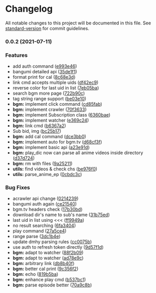 # Changelog

All notable changes to this project will be documented in this file. See [standard-version](https://github.com/conventional-changelog/standard-version) for commit guidelines.

### 0.0.2 (2021-07-11)


### Features

* add auth command ([e993e46](https://github.com/wind2sing/anisole/commit/e993e46c1a485f0113f6410c36134f3a53dac542))
* bangumi detailed api ([35de1f1](https://github.com/wind2sing/anisole/commit/35de1f1913f2eb48f8a219f0cf11bf8b507608fc))
* format print for cal ([8c68e3d](https://github.com/wind2sing/anisole/commit/8c68e3de3b39a7928dd60bcf95a6c12d4135511a))
* link cmd accepts multiple uids ([df42ec9](https://github.com/wind2sing/anisole/commit/df42ec949434f3ac3df34d14207e3aec54cf4f09))
* reverse color for last uid in list ([7eb05ba](https://github.com/wind2sing/anisole/commit/7eb05ba4175a22e839ba8bd63f176f1fe937df7c))
* search bgm more page ([722b90c](https://github.com/wind2sing/anisole/commit/722b90c946fae672cfd08e63f26fb09b695a47e6))
* tag string range support ([be03e10](https://github.com/wind2sing/anisole/commit/be03e10363821525eca39826cb2e822c50d3ad42))
* **bgm:** implement click command ([cd85fab](https://github.com/wind2sing/anisole/commit/cd85fabb25820debfd50d0aeb8faea6a16ddc3d9))
* **bgm:** implement crawler ([70f3633](https://github.com/wind2sing/anisole/commit/70f3633ee7c9cd7a901e56f9bcab64ad2b930a5d))
* **bgm:** implement Subscription class ([6360bae](https://github.com/wind2sing/anisole/commit/6360bae11f307091dbf12000049b57edcc6c539f))
* **bgm:** implement watcher ([e369c24](https://github.com/wind2sing/anisole/commit/e369c24e8fa53921481dc2be492e68ba9b1a2e21))
* **bgm:** link cmd ([b6367a2](https://github.com/wind2sing/anisole/commit/b6367a20476ad74d4a5b54718f15b5c644ca527e))
* Sub bid, img ([bc25b17](https://github.com/wind2sing/anisole/commit/bc25b171d7f569abd0625823db5391d1557d6b6d))
* **bgm:** add cal command ([dce3bb0](https://github.com/wind2sing/anisole/commit/dce3bb0dacffd0be2758aaf695dadb7f98fc35df))
* **bgm:** implement auto for bgm.tv ([d68cf3f](https://github.com/wind2sing/anisole/commit/d68cf3fd82324e485f6e7cc05771682005f44085))
* **bgm:** implement basic api ([a23e91d](https://github.com/wind2sing/anisole/commit/a23e91d0a38601c0bb0ae2f744159b226291338d))
* **bgm:** play_dic now can parse all anime videos inside directory ([d37d724](https://github.com/wind2sing/anisole/commit/d37d724b3993b2881e37d01f78faff231597ca16))
* **bgm:** rm with files ([9a25211](https://github.com/wind2sing/anisole/commit/9a252117b7939a5b4b8d343ddafeb6220b47a170))
* **utils:** find videos & check chs ([be976f0](https://github.com/wind2sing/anisole/commit/be976f00645bbd5044d2a350e709eb6f77c32924))
* **utils:** parse_anime_ep ([0cbdc3c](https://github.com/wind2sing/anisole/commit/0cbdc3c74460a86f982112cdc4c24b71155a393f))


### Bug Fixes

* acrawler api change ([0214239](https://github.com/wind2sing/anisole/commit/021423921a2a90a6eea076f53b12dc217a411cf6))
* bangumi auth again ([ce21540](https://github.com/wind2sing/anisole/commit/ce215409c16851dd8ec2ea6f0140d9c9b6112d5c))
* bgm.tv headers check ([17b30bd](https://github.com/wind2sing/anisole/commit/17b30bd4c5f8ffde27676cedc6f2b024e7ee8cd5))
* download dir's name to sub's name ([31b75ed](https://github.com/wind2sing/anisole/commit/31b75ed9b09e0800403159f06f92995567d39702))
* last uid in list using <<< ([ff9949a](https://github.com/wind2sing/anisole/commit/ff9949af7953dc6dc04f3399171d05d66b9d9511))
* no result searching ([6fa3404](https://github.com/wind2sing/anisole/commit/6fa3404fc8988a1d9ca8cff5eea6355411d34c52))
* play command ([27a5ce4](https://github.com/wind2sing/anisole/commit/27a5ce435db2ebc2e64dfd7a81e851c5d4988e2a))
* range parse ([3dc1b4e](https://github.com/wind2sing/anisole/commit/3dc1b4ef9f849d292e76d398a0e555fcd12fe9ae))
* update dmhy parsing rules ([cc0075b](https://github.com/wind2sing/anisole/commit/cc0075b57fdc0b42ffce06dafa22991598adb225))
* use auth to refresh token directly ([9d57f1d](https://github.com/wind2sing/anisole/commit/9d57f1d048901b652627401de988ff9b5cc2d77b))
* **bgm:** adapt to watcher ([88f2b09](https://github.com/wind2sing/anisole/commit/88f2b090ade083ab02a7b3b92d269a166d96df0a))
* **bgm:** adapt to watcher ([ad78e9c](https://github.com/wind2sing/anisole/commit/ad78e9c67973a9d466e1fc1df10347ea03ab9afe))
* **bgm:** arbitrary link ([db8b40f](https://github.com/wind2sing/anisole/commit/db8b40fc0756a11335c7437b7146d972d3a9a237))
* **bgm:** better cal print ([9c356f2](https://github.com/wind2sing/anisole/commit/9c356f2e4570d92238c616946a2a22b3cf415ecb))
* **bgm:** echo ([819b5ba](https://github.com/wind2sing/anisole/commit/819b5bad1323131c958aa14f013c739a3b322c81))
* **bgm:** enhance play cmd ([b537bc1](https://github.com/wind2sing/anisole/commit/b537bc11b8c6202744424dd109188711c222d34a))
* **bgm:** parse episode better ([70a9c8b](https://github.com/wind2sing/anisole/commit/70a9c8b3d3c867d3d7a48a0f731e44672aa0bd05))
